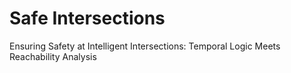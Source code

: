 # Safe Intersections

Ensuring Safety at Intelligent Intersections: Temporal Logic Meets Reachability Analysis

